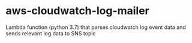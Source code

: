 # aws-cloudwatch-log-mailer
Lambda function (python 3.7) that parses cloudwatch log event data and sends relevant log data to SNS topic

